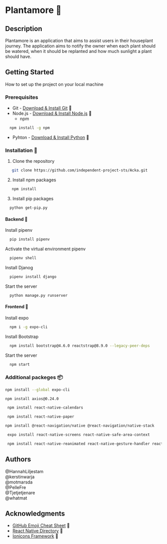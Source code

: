 # Plantamore :leaves: <br>

## Description <br>
Plantamore is an application that aims to assist users in their houseplant journey. The application aims to notify the owner when each plant should be watered, when it should be replanted and how much sunlight a plant should have. 

## Getting Started
How to set up the project on your local machine <br>

### Prerequisites
* Git - [Download & Install Git](https://git-scm.com/downloads) :link:
* Node.js - [Download & Install Node.js](https://nodejs.org/en/download/) :link:
  - npm 
```sh
  npm install -g npm
  ```  
 * Pyhton - [Download & Install Python](https://www.python.org/downloads/) :link:
 
### Installation :rocket:
1. Clone the repository
```sh
   git clone https://github.com/independent-project-sts/Acka.git 
   ```
2. Install npm packages
```sh
   npm install
   ```
3. Install pip packages
```sh
  python get-pip.py
  ```
#### Backend :wrench:
Install pipenv
 ```sh
   pip install pipenv
   ```
Activate the virtual environment pipenv 
 ```sh
   pipenv shell
   ```
Install Djanog
 ```sh
   pipenv install django
   ```
 Start the server 
 ```sh
   python manage.py runserver
   ```

#### Frontend :art:
Install expo 
 ```sh
   npm i -g expo-cli
   ```
Install Bootstrap
 ```sh
   npm install bootstrap@4.6.0 reactstrap@8.9.0 --legacy-peer-deps
   ```
Start the server 
 ```sh
   npm start
   ```
   
### Additional packeges :package:  
```sh
npm install --global expo-cli
   ```
```sh
npm install axios@0.24.0
  ```
```sh
 npm install react-native-calendars 
  ```
```sh
 npm install react-native-paper 
  ```
 ```sh
 npm install @react-navigation/native @react-navigation/native-stack
  ```
 ```sh
  expo install react-native-screens react-native-safe-area-context
  ```
 ```sh
  npm install react-native-reanimated react-native-gesture-handler react-native-screens react-native-safe-area-context @react-native-community/masked-view
  ```
   
## Authors
@HannahLiljestam <br>
@kerstinwarja <br>
@motmarsda <br>
@PelleFre <br>
@Tjetjetjenare <br>
@whatmat <br>

## Acknowledgments
* [GitHub Emoji Cheat Sheet](https://www.webpagefx.com/tools/emoji-cheat-sheet) :link:
* [React Native Directory](https://reactnative.directory/) :link:
* [Ionicons Framework](https://ionic.io/ionicons) :link:
